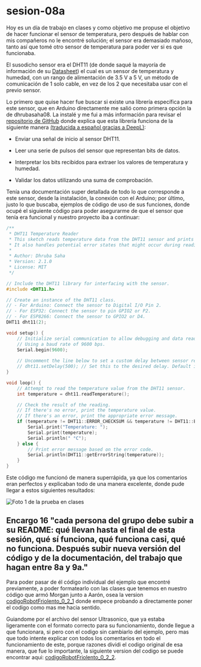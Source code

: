 # sesion-08a

Hoy es un día de trabajo en clases y como objetivo me propuse el objetivo de hacer funcionar el sensor de temperatura, pero después de hablar con mis compañeros no le encontré solución; el sensor era demasiado mañoso, tanto así que tomé otro sensor de temperatura para poder ver si es que funcionaba.

El susodicho sensor era el DHT11 (de donde saqué la mayoría de información de su [Datasheet](https://www.mouser.com/datasheet/2/758/DHT11-Technical-Data-Sheet-Translated-Version-1143054.pdf))  el cual es un sensor de temperatura y humedad, con un rango de alimentación de 3.5 V a 5 V, un método de comunicación de 1 solo cable, en vez de los 2 que necesitaba usar con el previo sensor.

Lo primero que quise hacer fue buscar si existe una librería específica para este sensor, que en Arduino directamente me salió como primera opción la de dhrubasaha08. La instalé y me fui a más información para revisar el [repositorio de GitHub](https://github.com/dhrubasaha08/DHT11?tab=readme-ov-file) donde explica que esta librería funciona de la siguiente manera [(traducida a español gracias a DeepL)](https://www.deepl.com/es/translator): 


- Enviar una señal de inicio al sensor DHT11.  

- Leer una serie de pulsos del sensor que representan bits de datos.  

- Interpretar los bits recibidos para extraer los valores de temperatura y humedad.  

- Validar los datos utilizando una suma de comprobación.  

Tenía una documentación super detallada de todo lo que corresponde a este sensor, desde la instalación, la conexión con el Arduino; por último, justo lo que buscaba, ejemplos de código de uso de sus funciones, donde ocupé el siguiente código para poder asegurarme de que el sensor que tenía era funcional y nuestro proyecto iba a continuar: 

``` cpp
/**
 * DHT11 Temperature Reader
 * This sketch reads temperature data from the DHT11 sensor and prints the value to the serial port.
 * It also handles potential error states that might occur during reading.
 *
 * Author: Dhruba Saha
 * Version: 2.1.0
 * License: MIT
 */

// Include the DHT11 library for interfacing with the sensor.
#include <DHT11.h>

// Create an instance of the DHT11 class.
// - For Arduino: Connect the sensor to Digital I/O Pin 2.
// - For ESP32: Connect the sensor to pin GPIO2 or P2.
// - For ESP8266: Connect the sensor to GPIO2 or D4.
DHT11 dht11(2);

void setup() {
    // Initialize serial communication to allow debugging and data readout.
    // Using a baud rate of 9600 bps.
    Serial.begin(9600);
    
    // Uncomment the line below to set a custom delay between sensor readings (in milliseconds).
    // dht11.setDelay(500); // Set this to the desired delay. Default is 500ms.
}

void loop() {
    // Attempt to read the temperature value from the DHT11 sensor.
    int temperature = dht11.readTemperature();

    // Check the result of the reading.
    // If there's no error, print the temperature value.
    // If there's an error, print the appropriate error message.
    if (temperature != DHT11::ERROR_CHECKSUM && temperature != DHT11::ERROR_TIMEOUT) {
        Serial.print("Temperature: ");
        Serial.print(temperature);
        Serial.println(" °C");
    } else {
        // Print error message based on the error code.
        Serial.println(DHT11::getErrorString(temperature));
    }
}

```

Este código me funcionó de manera superrápida, ya que los comentarios eran perfectos y explicaban todo de una manera excelente, donde pude llegar a estos siguientes resultados:

![Foto 1 de la prueba en clases](./imagenes/sesion-08a-Fotoblabla)

## Encargo 16  "cada persona del grupo debe subir a su README: qué llevan hasta el final de esta sesión, qué sí funciona, qué funciona casi, qué no funciona. Después subir nueva versión del código y de la documentación, del trabajo que hagan entre 8a y 9a."

Para poder pasar de él código individual del ejemplo que encontré previamente, a poder formatearlo con las clases que tenemos en nuestro código que armó Morgan junto a Aarón, osea la version [codigoRobotFriolento_0_2_1](https://github.com/disenoUDP/dis8645-2025-02-procesos/tree/main/03-Mosswhosmoss/sesion-08a/codigoRobotFriolento_0_2_1) donde empece probando a directamente poner el codigo como mas me hacia sentido.

Guiandome por el archivo del sensor Ultrasonico, que ya estaba ligeramente con el formato correcto para su funcionamiento, donde llegue a que funcionara, si pero con el codigo sin cambiarlo del ejemplo, pero mas que todo intente explicar con todos los comentarios en todo el funcionamiento de este, porque razones dividi el codigo original de esa manera, que fue lo importante, la siguiente version del codigo se puede encontrar aqui: [codigoRobotFriolento_0_2_2](https://github.com/disenoUDP/dis8645-2025-02-procesos/tree/main/27-SebastianSaez1003/sesion-08a).


